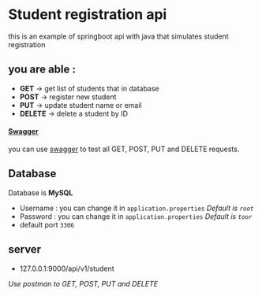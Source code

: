 # Student registration api

this is an example of springboot api with java that simulates student registration
## you are able :
- **GET**    -> get list of students that in database
- **POST**   -> register new student
- **PUT**    -> update student name or email
- **DELETE** -> delete a student by ID


#### **[Swagger](https://swagger.io/)**
you can use [swagger](http://localhost:9000/swagger-ui/#/) to test all GET, POST, PUT and DELETE requests.


## Database
Database is **MySQL**
- Username : you can change it in `application.properties` *Default is `root`*
- Password : you can change it in `application.properties` *Default is `toor`*
- default port `3306`

## server
- 127.0.0.1:9000/api/v1/student

*Use postman to GET, POST, PUT and DELETE*
